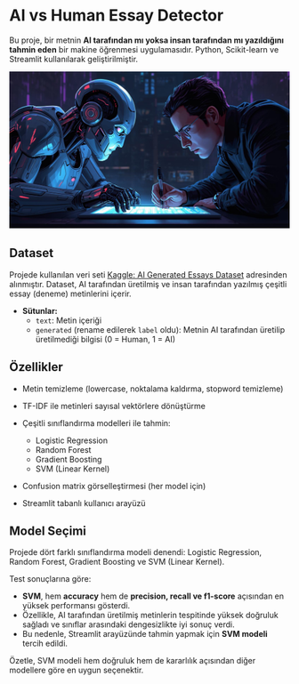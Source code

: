 # AI vs Human Essay Detector

Bu proje, bir metnin **AI tarafından mı yoksa insan tarafından mı yazıldığını tahmin eden** bir makine öğrenmesi uygulamasıdır. Python, Scikit-learn ve Streamlit kullanılarak geliştirilmiştir.  

![background](background.jpg)

## Dataset

Projede kullanılan veri seti [Kaggle: AI Generated Essays Dataset](https://www.kaggle.com/datasets/denvermagtibay/ai-generated-essays-dataset/data) adresinden alınmıştır. Dataset, AI tarafından üretilmiş ve insan tarafından yazılmış çeşitli essay (deneme) metinlerini içerir.  

- **Sütunlar:**
  - `text`: Metin içeriği
  - `generated` (rename edilerek `label` oldu): Metnin AI tarafından üretilip üretilmediği bilgisi (0 = Human, 1 = AI)

## Özellikler

- Metin temizleme (lowercase, noktalama kaldırma, stopword temizleme)  
- TF-IDF ile metinleri sayısal vektörlere dönüştürme  
- Çeşitli sınıflandırma modelleri ile tahmin:
  - Logistic Regression
  - Random Forest
  - Gradient Boosting
  - SVM (Linear Kernel)  

- Confusion matrix görselleştirmesi (her model için)  
- Streamlit tabanlı kullanıcı arayüzü  

## Model Seçimi

Projede dört farklı sınıflandırma modeli denendi: Logistic Regression, Random Forest, Gradient Boosting ve SVM (Linear Kernel).  

Test sonuçlarına göre:  

- **SVM**, hem **accuracy** hem de **precision, recall ve f1-score** açısından en yüksek performansı gösterdi.  
- Özellikle, AI tarafından üretilmiş metinlerin tespitinde yüksek doğruluk sağladı ve sınıflar arasındaki dengesizlikte iyi sonuç verdi.  
- Bu nedenle, Streamlit arayüzünde tahmin yapmak için **SVM modeli** tercih edildi.  

Özetle, SVM modeli hem doğruluk hem de kararlılık açısından diğer modellere göre en uygun seçenektir.  
